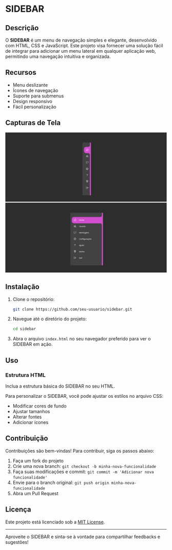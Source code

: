 # SIDEBAR

## Descrição

O **SIDEBAR** é um menu de navegação simples e elegante, desenvolvido com HTML, CSS e JavaScript. Este projeto visa fornecer uma solução fácil de integrar para adicionar um menu lateral em qualquer aplicação web, permitindo uma navegação intuitiva e organizada.

## Recursos

- Menu deslizante
- Ícones de navegação
- Suporte para submenus
- Design responsivo
- Fácil personalização

## Capturas de Tela
<img src="./assets/sidebarfechado.png" alt="">
<img src="./assets/sidebar aberto.png" alt="">




## Instalação

1. Clone o repositório:

   ```bash
   git clone https://github.com/seu-usuario/sidebar.git
   ```

2. Navegue até o diretório do projeto:

   ```bash
   cd sidebar
   ```

3. Abra o arquivo `index.html` no seu navegador preferido para ver o SIDEBAR em ação.

## Uso

### Estrutura HTML

Inclua a estrutura básica do SIDEBAR no seu HTML.

Para personalizar o SIDEBAR, você pode ajustar os estilos no arquivo CSS:

- Modificar cores de fundo
- Ajustar tamanhos
- Alterar fontes
- Adicionar ícones

## Contribuição

Contribuições são bem-vindas! Para contribuir, siga os passos abaixo:

1. Faça um fork do projeto
2. Crie uma nova branch: `git checkout -b minha-nova-funcionalidade`
3. Faça suas modificações e commit: `git commit -m 'Adicionar nova funcionalidade'`
4. Envie para o branch original: `git push origin minha-nova-funcionalidade`
5. Abra um Pull Request

## Licença

Este projeto está licenciado sob a [MIT License](LICENSE).

---

Aproveite o SIDEBAR e sinta-se à vontade para compartilhar feedbacks e sugestões!
  
